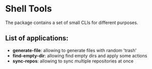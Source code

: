 # Shell Tools

The package contains a set of small CLIs for different purposes.

## List of applications:
- **generate-file**: allowing to generate files with random 'trash'
- **find-empty-dir**: allowing find empty dirs and apply some actions
- **sync-repos**: allowing to sync multiple repositories at once

